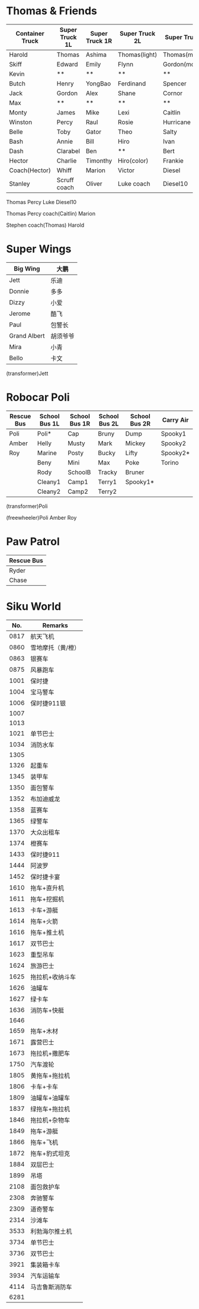 # Thomas & Friends

| Container Truck | Super Truck 1L  | Super Truck 1R  | Super Truck 2L  | Super Truck 2R
| --------------- | --------------- | --------------- | --------------- | ---------------
| Harold          | Thomas          | Ashima          | Thomas(light)   | Thomas(modern)
| Skiff           | Edward          | Emily           | Flynn           | Gordon(modern)
| Kevin           | **              | **              | **              | **
| Butch           | Henry           | YongBao         | Ferdinand       | Spencer
| Jack            | Gordon          | Alex            | Shane           | Cornor
| Max             | **              | **              | **              | **
| Monty           | James           | Mike            | Lexi            | Caitlin
| Winston         | Percy           | Raul            | Rosie           | Hurricane
| Belle           | Toby            | Gator           | Theo            | Salty
| Bash            | Annie           | Bill            | Hiro            | Ivan
| Dash            | Clarabel        | Ben             | **              | Bert
| Hector          | Charlie         | Timonthy        | Hiro(color)     | Frankie
| Coach(Hector)   | Whiff           | Marion          | Victor          | Diesel
| Stanley         | Scruff coach    | Oliver          | Luke coach      | Diesel10

Thomas Percy Luke Diesel10

Thomas Percy coach(Caitlin) Marion

Stephen coach(Thomas) Harold


# Super Wings

| Big Wing        | 大鹏
| --------------- | --------------- 
| Jett            | 乐迪
| Donnie          | 多多
| Dizzy           | 小爱
| Jerome          | 酷飞
| Paul            | 包警长
| Grand Albert    | 胡须爷爷
| Mira            | 小青
| Bello           | 卡文

(transformer)Jett


# Robocar Poli

| Rescue Bus      | School Bus 1L   | School Bus 1R   | School Bus 2L   | School Bus 2R   | Carry Air
| --------------- | --------------- | --------------- | --------------- | --------------- | ---------------
| Poli            | Poli*           | Cap             | Bruny           | Dump            | Spooky1
| Amber           | Helly           | Musty           | Mark            | Mickey          | Spooky2
| Roy             | Marine          | Posty           | Bucky           | Lifty           | Spooky2*
|                 | Beny            | Mini            | Max             | Poke            | Torino
|                 | Rody            | SchoolB         | Tracky          | Bruner          |
|                 | Cleany1         | Camp1           | Terry1          | Spooky1*        |
|                 | Cleany2         | Camp2           | Terry2          |                 |

(transformer)Poli

(freewheeler)Poli Amber Roy


# Paw Patrol

| Rescue Bus      |
| --------------- |
| Ryder
| Chase


# Siku World

| No.  | Remarks
| ---- | ----
| 0817 | 航天飞机
| 0860 | 雪地摩托（黄/橙）
| 0863 | 银赛车
| 0875 | 风暴跑车
| 1001 | 保时捷
| 1004 | 宝马警车
| 1006 | 保时捷911银
| 1007 |
| 1013 | 
| 1021 | 单节巴士
| 1034 | 消防水车
| 1305 |
| 1326 | 起重车
| 1345 | 装甲车
| 1350 | 面包警车
| 1352 | 布加迪威龙
| 1358 | 蓝赛车
| 1365 | 绿警车
| 1370 | 大众出租车
| 1374 | 橙赛车
| 1433 | 保时捷911
| 1444 | 阿波罗
| 1452 | 保时捷卡宴
| 1610 | 拖车+直升机
| 1611 | 拖车+挖掘机
| 1613 | 卡车+游艇
| 1614 | 拖车+火箭
| 1616 | 拖车+推土机
| 1617 | 双节巴士
| 1623 | 重型吊车
| 1624 | 旅游巴士
| 1625 | 拖拉机+收纳斗车
| 1626 | 油罐车
| 1627 | 绿卡车
| 1636 | 消防车+快艇
| 1646 |
| 1659 | 拖车+木材
| 1671 | 露营巴士
| 1673 | 拖拉机+撒肥车
| 1750 | 汽车渡轮
| 1805 | 黄拖车+拖拉机
| 1806 | 卡车+卡车
| 1809 | 油罐车+油罐车
| 1837 | 绿拖车+拖拉机
| 1846 | 拖拉机+杂物车
| 1849 | 拖车+游艇
| 1866 | 拖车+飞机
| 1872 | 拖车+豹式坦克
| 1884 | 双层巴士
| 1899 | 吊塔
| 2108 | 面包救护车
| 2308 | 奔驰警车
| 2309 | 道奇警车
| 2314 | 沙滩车
| 3533 | 利勃海尔推土机
| 3734 | 单节巴士
| 3736 | 双节巴士
| 3921 | 集装箱卡车
| 3934 | 汽车运输车
| 4114 | 马吉鲁斯消防车
| 6281 |
